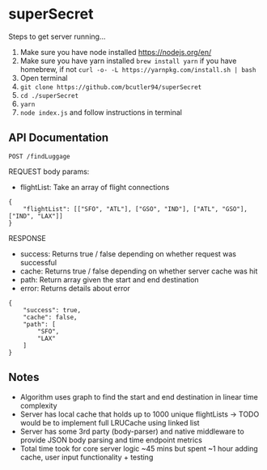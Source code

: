 # superSecret

Steps to get server running...
1) Make sure you have node installed https://nodejs.org/en/
2) Make sure you have yarn installed ```brew install yarn``` if you have homebrew, if not ```curl -o- -L https://yarnpkg.com/install.sh | bash```
3) Open terminal
2) ```git clone https://github.com/bcutler94/superSecret```
3) ```cd ./superSecret```
3) ```yarn```
4) ```node index.js``` and follow instructions in terminal

## API Documentation

```POST /findLuggage```

REQUEST
body params:
- flightList: Take an array of flight connections
```
{
    "flightList": [["SFO", "ATL"], ["GSO", "IND"], ["ATL", "GSO"], ["IND", "LAX"]]  
}
```

RESPONSE
- success: Returns true / false depending on whether request was successful
- cache: Returns true / false depending on whether server cache was hit
- path: Return array given the start and end destination
- error: Returns details about error
```
{
    "success": true,
    "cache": false,
    "path": [
        "SFO",
        "LAX"
    ]
}
```

## Notes
- Algorithm uses graph to find the start and end destination in linear time complexity
- Server has local cache that holds up to 1000 unique flightLists -> TODO would be to implement full LRUCache using linked list
- Server has some 3rd party (body-parser) and native middleware to provide JSON body parsing and time endpoint metrics
- Total time took for core server logic ~45 mins but spent ~1 hour adding cache, user input functionality + testing
